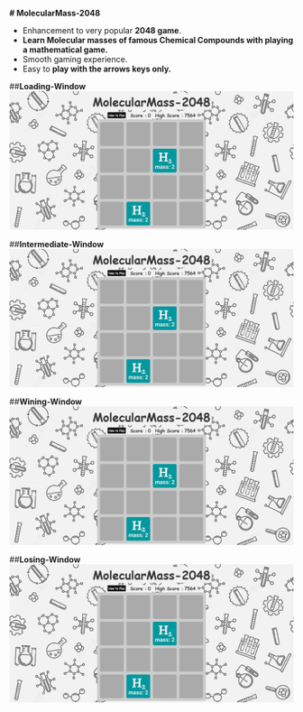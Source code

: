 **# MolecularMass-2048**
<!-- **MolecularMass-2048** -->

- Enhancement to very popular **2048 game**.
- **Learn Molecular masses of famous Chemical Compounds with playing a mathematical game.**
- Smooth gaming experience.
- Easy to **play with the arrows keys only.**
    
##**Loading-Window**
![Loading-Window](/screenshots/loadingWindow.png)
    
##**Intermediate-Window**
![Intermediate-Window](/screenshots/loadingWindow.png)

##**Wining-Window**
![Wining-Window](/screenshots/loadingWindow.png)
    
##**Losing-Window**
![Losing-Window](/screenshots/loadingWindow.png)

